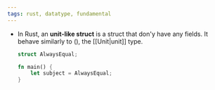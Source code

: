 ```yaml
---
tags: rust, datatype, fundamental
---
```


- In Rust, an **unit-like struct** is a struct that don'y have any fields. It behave similarly to (), the [[Unit|unit]] type.
	```rust
	struct AlwaysEqual;
	
	fn main() {
	    let subject = AlwaysEqual;
	}
	```